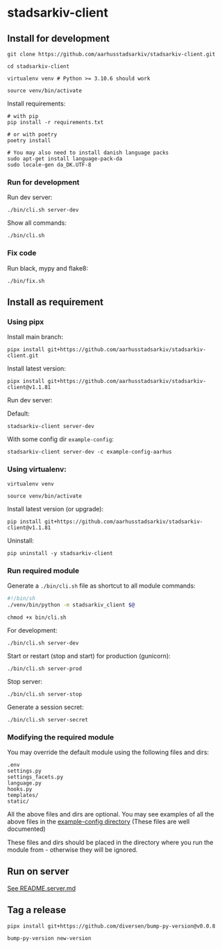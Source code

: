 # stadsarkiv-client

## Install for development

    git clone https://github.com/aarhusstadsarkiv/stadsarkiv-client.git

    cd stadsarkiv-client

    virtualenv venv # Python >= 3.10.6 should work

    source venv/bin/activate

Install requirements:

    # with pip
    pip install -r requirements.txt

    # or with poetry
    poetry install

    # You may also need to install danish language packs
    sudo apt-get install language-pack-da
    sudo locale-gen da_DK.UTF-8


### Run for development

Run dev server:

    ./bin/cli.sh server-dev


Show all commands:

    ./bin/cli.sh

### Fix code

Run black, mypy and flake8:

    ./bin/fix.sh

## Install as requirement

### Using pipx

Install main branch: 
    
    pipx install git+https://github.com/aarhusstadsarkiv/stadsarkiv-client.git

Install latest version: 
<!-- LATEST-VERSION-PIPX -->
	pipx install git+https://github.com/aarhusstadsarkiv/stadsarkiv-client@v1.1.81

Run dev server:

Default:

    stadsarkiv-client server-dev

With some config dir `example-config`: 

    stadsarkiv-client server-dev -c example-config-aarhus

### Using virtualenv:

    virtualenv venv

    source venv/bin/activate

Install latest version (or upgrade):
<!-- LATEST-VERSION-PIP -->
	pip install git+https://github.com/aarhusstadsarkiv/stadsarkiv-client@v1.1.81

Uninstall:

    pip uninstall -y stadsarkiv-client

### Run required module

Generate a `./bin/cli.sh` file as shortcut to all module commands:

```bash
#!/bin/sh
./venv/bin/python -m stadsarkiv_client $@
```
    chmod +x bin/cli.sh

For development:

    ./bin/cli.sh server-dev

Start or restart (stop and start) for production (gunicorn):

    ./bin/cli.sh server-prod

Stop server:

    ./bin/cli.sh server-stop

Generate a session secret:

    ./bin/cli.sh server-secret

### Modifying the required module

You may override the default module using the following files and dirs:

    .env
    settings.py
    settings_facets.py
    language.py
    hooks.py
    templates/
    static/

All the above files and dirs are optional. You may see examples of all the above files in the 
[example-config directory](https://github.com/aarhusstadsarkiv/stadsarkiv-client/tree/main/example-config-simple)
(These files are well documented)

These files and dirs should be placed in the directory where you run the module from - otherwise they will be ignored.

## Run on server

[See README.server.md](https://github.com/aarhusstadsarkiv/stadsarkiv-client/blob/main/docs/README.server.md)

## Tag a release

    pipx install git+https://github.com/diversen/bump-py-version@v0.0.8

    bump-py-version new-version

